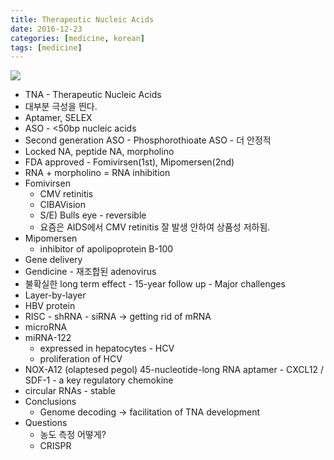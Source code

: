 ```yaml
---
title: Therapeutic Nucleic Acids
date: 2016-12-23
categories: [medicine, korean]
tags: [medicine]
---
```


![](http://i.imgur.com/Tgih90k.png)

- TNA - Therapeutic Nucleic Acids
- 대부분 극성을 띈다.
- Aptamer, SELEX 
- ASO - <50bp nucleic acids
- Second generation ASO - Phosphorothioate ASO - 더 안정적
- Locked NA, peptide NA, morpholino
- FDA approved - Fomivirsen(1st), Mipomersen(2nd)
- RNA + morpholino = RNA inhibition
- Fomivirsen 
    - CMV retinitis 
    - CIBAVision 
    - S/E) Bulls eye - reversible
    - 요즘은 AIDS에서 CMV retinitis 잘 발생 안하여 상품성 저하됨.
- Mipomersen
    - inhibitor of apolipoprotein B-100
- Gene delivery
- Gendicine - 재조합된 adenovirus
- 불확실한 long term effect - 15-year follow up - Major challenges
- Layer-by-layer
- HBV protein
- RISC - shRNA - siRNA -> getting rid of mRNA
- microRNA
- miRNA-122 
    - expressed in hepatocytes - HCV 
    - proliferation of HCV
- NOX-A12 (olaptesed pegol) 45-nucleotide-long RNA aptamer - CXCL12 / SDF-1 - a key regulatory chemokine
- circular RNAs - stable
- Conclusions
    - Genome decoding -> facilitation of TNA development
- Questions
    - 농도 측정 어떻게?
    - CRISPR
